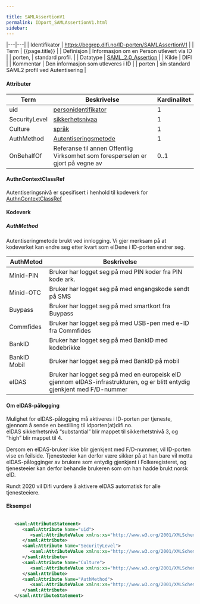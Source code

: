 ```yaml
---

title: SAMLAssertionV1  
permalink: IDport_SAMLAssertionV1.html
sidebar:
---
```

|---|---|
| Identifikator | <https://begrep.difi.no/ID-porten/SAMLAssertionV1> |
| Term          | {{page.title}} |
| Definisjon    | Informasjon om en Person utlevert via ID |
| porten,       | standard profil. |
| Datatype      | [SAML\_2.0\_Assertion](http://en.wikipedia.org/wiki/SAML_2.0#SAML_2.0_Assertions) |
| Kilde         | DIFI |
| Kommentar     | Den informasjon som utleveres i ID |
| porten        | sin standard SAML2 profil ved Autentisering |

#### Attributer

| Term          | Beskrivelse                                                                     | Kardinalitet |
| --- | --- | --- |
| uid           | [personidentifikator](../felles/personidentifikator.md)                              | 1            |
| SecurityLevel | [sikkerhetsnivaa](../felles/sikkerhetsnivaa.md)                                      | 1            |
| Culture       | [språk](../felles/spraak.md)                                                         | 1            |
| AuthMethod    | [Autentiseringsmetode](#AuthMethod)                                             | 1            |
| OnBehalfOf    | Referanse til annen Offentlig Virksomhet som forespørselen er gjort på vegne av | 0..1         |

#### AuthnContextClassRef

Autentiseringsnivå er spesifisert i henhold til kodeverk for
[AuthnContextClassRef](SAMLAuthnRequest.md)

#### Kodeverk

##### AuthMethod

Autentiseringmetode brukt ved innlogging. Vi gjer merksam på at
kodeverket kan endre seg etter kvart som eIDene i ID-porten endrer seg.

| AuthMetod    | Beskrivelse                                                                                                               |
| --- | --- |
| Minid-PIN    | Bruker har logget seg på med PIN koder fra PIN kode ark.                                                                  |
| Minid-OTC    | Bruker har logget seg på med engangskode sendt på SMS                                                                     |
| Buypass      | Bruker har logget seg på med smartkort fra Buypass                                                                        |
| Commfides    | Bruker har logget seg på med USB-pen med e-ID fra Commfides                                                               |
| BankID       | Bruker har logget seg på med BankID med kodebrikke                                                                        |
| BankID Mobil | Bruker har logget seg på med BankID på mobil                                                                              |
| eIDAS        | Bruker har logget seg på med en europeisk eID gjennom eIDAS-infrastrukturen, og er blitt entydig gjenkjent med F/D-nummer |

#### Om eIDAS-pålogging

Mulighet for eIDAS-pålogging må aktiveres i ID-porten per tjeneste,
gjennom å sende en bestilling til idporten(at)difi.no.  
eIDAS sikkerhetsnivå “substantial” blir mappet til sikkerhetstnivå 3, og
“high” blir mappet til 4.

Dersom en eIDAS-bruker ikke blir gjenkjent med F/D-nummer, vil ID-porten
vise en feilside. Tjenesteeier kan derfor være sikker på at han bare vil
motta eIDAS-pålogginger av brukere som entydig gjenkjent i
Folkeregisteret, og tjenesteeier kan derfor behandle brukeren som om han
hadde brukt norsk eID.

Rundt 2020 vil Difi vurdere å aktivere eIDAS automatisk for alle
tjenesteeiere.

#### Eksempel

```xml

   <saml:AttributeStatement>
      <saml:Attribute Name="uid">
         <saml:AttributeValue xmlns:xs="http://www.w3.org/2001/XMLSchema" xmlns:xsi="http://www.w3.org/2001/XMLSchema-instance" xsi:type="xs:string">03015561903</saml:AttributeValue>
      </saml:Attribute>
      <saml:Attribute Name="SecurityLevel">
         <saml:AttributeValue xmlns:xs="http://www.w3.org/2001/XMLSchema" xmlns:xsi="http://www.w3.org/2001/XMLSchema-instance" xsi:type="xs:string">3</saml:AttributeValue>
      </saml:Attribute>
      <saml:Attribute Name="Culture">
         <saml:AttributeValue xmlns:xs="http://www.w3.org/2001/XMLSchema" xmlns:xsi="http://www.w3.org/2001/XMLSchema-instance" xsi:type="xs:string">nb</saml:AttributeValue>
      </saml:Attribute>
      <saml:Attribute Name="AuthMethod">
         <saml:AttributeValue xmlns:xs="http://www.w3.org/2001/XMLSchema" xmlns:xsi="http://www.w3.org/2001/XMLSchema-instance" xsi:type="xs:string">Minid-PIN</saml:AttributeValue>
      </saml:Attribute>
   </saml:AttributeStatement>




```

